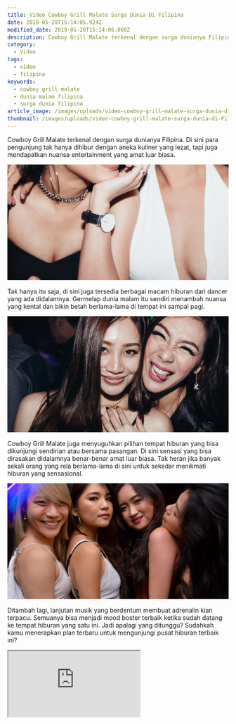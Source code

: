 ```yaml
---
title: Video Cowboy Grill Malate Surga Dunia Di Filipina
date: 2019-05-28T15:14:05.924Z
modified_date: 2019-05-28T15:14:06.060Z
description: Cowboy Grill Malate terkenal dengan surga dunianya Filipina. Di sini para pengunjung tak hanya dihibur dengan aneka kuliner yang lezat.
category:
  - Video
tags:
  - video
  - filipina
keywords:
  - cowboy grill malate
  - dunia malam filipina
  - surga dunia filipina
article_image: /images/uploads/video-cowboy-grill-malate-surga-dunia-di-Filipina-1.jpg
thumbnail: /images/uploads/video-cowboy-grill-malate-surga-dunia-di-Filipina-1-021.jpg
---
```

Cowboy Grill Malate terkenal dengan surga dunianya Filipina. Di sini para pengunjung tak hanya dihibur dengan aneka kuliner yang lezat, tapi juga mendapatkan nuansa entertainment yang amat luar biasa. 

![Video: Cowboy Grill Malate Surga Dunia Di Filipina](/images/uploads/video-cowboy-grill-malate-surga-dunia-di-Filipina-3.jpg)

Tak hanya itu saja, di sini juga tersedia berbagai macam hiburan dari dancer yang ada didalamnya. Germelap dunia malam itu sendiri menambah nuansa yang kental dan bikin betah berlama-lama di tempat ini sampai pagi.

![Video: Cowboy Grill Malate Surga Dunia Di Filipina](/images/uploads/video-cowboy-grill-malate-surga-dunia-di-Filipina-2.jpg)

Cowboy Grill Malate juga menyuguhkan pilihan tempat hiburan yang bisa dikunjungi sendirian atau bersama pasangan. Di sini sensasi yang bisa dirasakan didalamnya benar-benar amat luar biasa. Tak heran jika banyak sekali orang yang rela berlama-lama di sini untuk sekedar menikmati hiburan yang sensasional. 

![Video: Cowboy Grill Malate Surga Dunia Di Filipina](/images/uploads/video-cowboy-grill-malate-surga-dunia-di-Filipina-1.jpg)

Ditambah lagi, lanjutan musik yang berdentum membuat adrenalin kian terpacu. Semuanya bisa menjadi mood boster terbaik ketika sudah datang ke tempat hiburan yang satu ini. Jadi apalagi yang ditunggu? Sudahkah kamu menerapkan plan terbaru untuk mengunjungi pusat hiburan terbaik ini?

<div class="videoWrapper">
<iframe src="https://www.youtube.com/embed/iMYEvJFxoIk" allow="accelerometer; autoplay; encrypted-media; gyroscope; picture-in-picture" allowfullscreen></iframe>
</div>